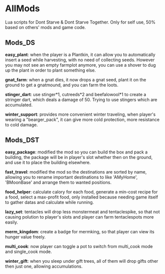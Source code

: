 # AllMods
Lua scripts for Dont Starve & Dont Starve Together. Only for self use, 50% based on others' mods and game code.

## Mods_DS
**easy_plant**: when the player is a Plantkin, it can allow you to automatically insert a seed while harvesting, with no need of collecting seeds. However you may not see an empty farmplot anymore, you can use a shover to dug up the plant in order to plant something else.

**gnat_farm**: when a gnat dies, it now drops a gnat seed, plant it on the ground to get a gnatmound, and you can farm the loots.

**stinger_dart**: use stinger\*1, cutreeds\*2 and beefalowool\*1 to create a stringer dart, which deals a damage of 50. Trying to use stingers which are accumulated.

**winter_support**: provides more convenient winter traveling, when player's wearing a "bearger_pack", it can give more cold protection, more resistance to cold damage.

## Mods_DST
**easy_package**: 
  modified the mod so you can build the box and pack a building, the package will be in player's slot whether then on the ground, and use it to place the building elsewhere.

**fast_travel**: 
  modified the mod so the destinations are sorted by name, allowing you to rename important destinations to like 'AMyHome', 'BMoonBase' and arrange them to wanted positions.
  
**food_helper**: 
  calculate calory for each food, generate a min-cost recipe for a food, select a max-profit food, only installed because needing game itself to gather datas and calculate while running.
  
**lazy_set**: 
  tentacles will drop less monstermeat and tentaclespike, so that not causing polution to player's slots and player can farm tentaclespots more easily.
  
**merm_kingdom**: 
  create a badge for mermking, so that player can view its hunger value freely.
  
**multi_cook**: 
  now player can toggle a pot to switch from multi_cook mode and single_cook mode.
  
**winter_gift**: 
  when you sleep under gift trees, all of them will drop gifts other then just one, allowing accumulations.
